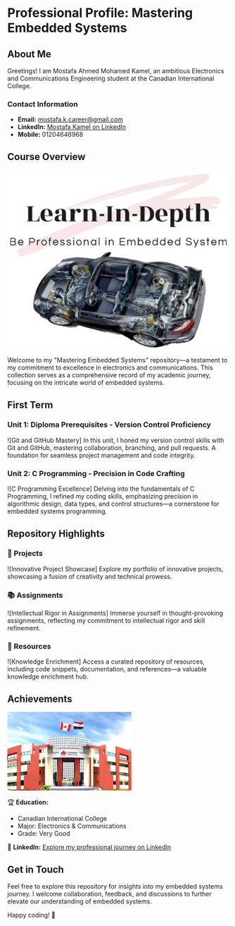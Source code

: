 # Professional Profile: Mastering Embedded Systems

## About Me

Greetings! I am Mostafa Ahmed Mohamed Kamel, an ambitious Electronics and Communications Engineering student at the Canadian International College.

### Contact Information
- **Email:** mostafa.k.career@gmail.com
- **LinkedIn:** [Mostafa Kamel on LinkedIn](https://www.linkedin.com/in/mostafa-kamel-elsoudy-1b640618b/)
- **Mobile:** 01204646968

## Course Overview

![Embedded Systems Journey](https://github.com/Mostafa-Kamel-Soudy/Mastering_Embedded_System/blob/main/Learn-In-Depth.jpg)

Welcome to my "Mastering Embedded Systems" repository—a testament to my commitment to excellence in electronics and communications. This collection serves as a comprehensive record of my academic journey, focusing on the intricate world of embedded systems.

## First Term

### Unit 1: Diploma Prerequisites - Version Control Proficiency

![Git and GitHub Mastery]
In this unit, I honed my version control skills with Git and GitHub, mastering collaboration, branching, and pull requests. A foundation for seamless project management and code integrity.

### Unit 2: C Programming - Precision in Code Crafting

![C Programming Excellence]
Delving into the fundamentals of C Programming, I refined my coding skills, emphasizing precision in algorithmic design, data types, and control structures—a cornerstone for embedded systems programming.

<!-- 
### Unit 3: Embedded C - Orchestrating Harmony in Microcontrollers

[More commented units here...]

### Unit 17: Embedded Linux Basics - Navigating the Linux Cosmos

Embarking on a journey into the basics of Embedded Linux. Exploring the integration of Linux in embedded systems, uncovering the power of open-source in the embedded universe.
-->

## Repository Highlights

### 🚀 Projects

![Innovative Project Showcase]
Explore my portfolio of innovative projects, showcasing a fusion of creativity and technical prowess.

### 📚 Assignments

![Intellectual Rigor in Assignments]
Immerse yourself in thought-provoking assignments, reflecting my commitment to intellectual rigor and skill refinement.

### 📖 Resources

![Knowledge Enrichment]
Access a curated repository of resources, including code snippets, documentation, and references—a valuable knowledge enrichment hub.

## Achievements

![Academic Achievements](cic.jpg)

🏆 **Education:**
  - Canadian International College 
  - Major: Electronics & Communications
  - Grade: Very Good

🔗 **LinkedIn:** [Explore my professional journey on LinkedIn](https://www.linkedin.com/in/mostafa-kamel-elsoudy-1b640618b/)

## Get in Touch

Feel free to explore this repository for insights into my embedded systems journey. I welcome collaboration, feedback, and discussions to further elevate our understanding of embedded systems.

Happy coding! 🌟
